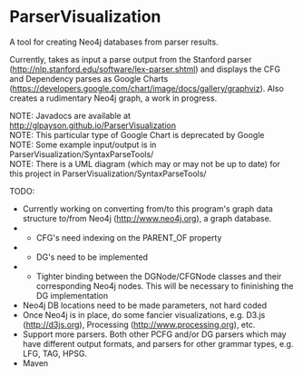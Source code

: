 ParserVisualization
===================

A tool for creating Neo4j databases from parser results.

Currently, takes as input a parse output from the Stanford parser (http://nlp.stanford.edu/software/lex-parser.shtml) and displays the CFG and Dependency parses as Google Charts (https://developers.google.com/chart/image/docs/gallery/graphviz). Also creates a rudimentary Neo4j graph, a work in progress.

NOTE: Javadocs are available at http://glpayson.github.io/ParserVisualization<br>
NOTE: This particular type of Google Chart is deprecated by Google<br>
NOTE: Some example input/output is in ParserVisualization/SyntaxParseTools/<br>
NOTE: There is a UML diagram (which may or may not be up to date) for this project in ParserVisualization/SyntaxParseTools/

TODO:
- Currently working on converting from/to this program's graph data structure to/from Neo4j (http://www.neo4j.org), a graph database.
- - CFG's need indexing on the PARENT_OF property
- - DG's need to be implemented
- - Tighter binding between the DGNode/CFGNode classes and their corresponding Neo4j nodes. This will be necessary to fininishing the DG implementation
- Neo4j DB locations need to be made parameters, not hard coded
- Once Neo4j is in place, do some fancier visualizations, e.g. D3.js (http://d3js.org), Processing (http://www.processing.org), etc.
- Support more parsers. Both other PCFG and/or DG parsers which may have different output formats, and parsers for other grammar types, e.g. LFG, TAG, HPSG.
- Maven
